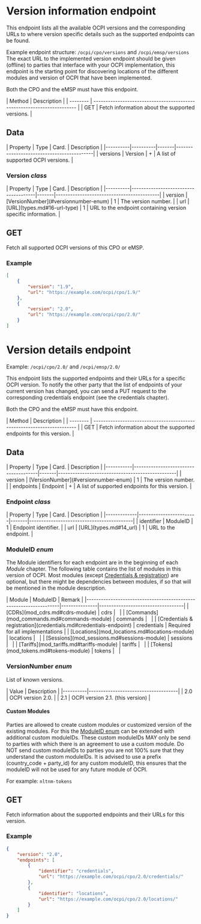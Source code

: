 
# Version information endpoint

This endpoint lists all the available OCPI versions and the corresponding URLs to
where version specific details such as the supported endpoints can be found.

Example endpoint structure: `/ocpi/cpo/versions` and `/ocpi/emsp/versions`
The exact URL to the implemented version endpoint should be given (offline) to parties that interface
with your OCPI implementation, this endpoint is the starting point for discovering locations
of the different modules and version of OCPI that have been implemented.

Both the CPO and the eMSP must have this endpoint.

<div><!-- ---------------------------------------------------------------------------- --></div>
| Method   | Description                                                             |
| -------- | ----------------------------------------------------------------------- |
| GET      | Fetch information about the supported versions.                         |
<div><!-- ---------------------------------------------------------------------------- --></div>


## Data

<div><!-- ---------------------------------------------------------------------------- --></div>
| Property | Type     | Card. | Description                               |
|----------|----------|-------|-------------------------------------------|
| versions | Version  | +     | A list of supported OCPI versions.        |
<div><!-- ---------------------------------------------------------------------------- --></div>


### Version *class*

<div><!-- ---------------------------------------------------------------------------- --></div>
| Property | Type                                 | Card. | Description                               |
|----------|--------------------------------------|-------|-------------------------------------------|
| version  | [VersionNumber](#versionnumber-enum) | 1     | The version number.                       |
| url      | [URL](types.md#16-url-type)          | 1     | URL to the endpoint containing version specific information. |
<div><!-- ---------------------------------------------------------------------------- --></div>


## GET

Fetch all supported OCPI versions of this CPO or eMSP.

### Example

```json
[
    {
        "version": "1.9",
        "url": "https://example.com/ocpi/cpo/1.9/"
    },
    {
        "version": "2.0",
        "url": "https://example.com/ocpi/cpo/2.0/"
    }
]
```


# Version details endpoint

Example: `/ocpi/cpo/2.0/` and `/ocpi/emsp/2.0/`

This endpoint lists the supported endpoints and their URLs for a specific OCPI version. To notify the other party that the list of endpoints of your current version has changed, you can send a PUT request to the corresponding credentials endpoint (see the credentials chapter).

Both the CPO and the eMSP must have this endpoint.

<div><!-- ---------------------------------------------------------------------------- --></div>
| Method   | Description                                                             |
| -------- | ----------------------------------------------------------------------- |
| GET      | Fetch information about the supported endpoints for this version.       |
<div><!-- ---------------------------------------------------------------------------- --></div>


## Data

<div><!-- ---------------------------------------------------------------------------- --></div>
| Property  | Type                                 | Card. | Description                                     |
|-----------|--------------------------------------|-------|-------------------------------------------------|
| version   | [VersionNumber](#versionnumber-enum) | 1     | The version number.                             |
| endpoints | Endpoint                             | +     | A list of supported endpoints for this version. |
<div><!-- ---------------------------------------------------------------------------- --></div>


### Endpoint *class*

<div><!-- ---------------------------------------------------------------------------- --></div>
| Property    | Type                   | Card. | Description                               |
|-------------|------------------------|-------|-------------------------------------------|
| identifier  | ModuleID               | 1     | Endpoint identifier.                      |
| url         | [URL](types.md#14_url) | 1     | URL to the endpoint.                      |
<div><!-- ---------------------------------------------------------------------------- --></div>


### ModuleID *enum*

The Module identifiers for each endpoint are in the beginning of each *Module* chapter. The following table contains the list of modules in this version of OCPI. Most modules (except [Credentials & registration](credentials.md#credentials-endpoint)) are optional, but there might be dependencies between modules, if so that will be mentioned in the module description.

<div><!-- ---------------------------------------------------------------------------- --></div>
| Module                                                            | ModuleID      | Remark                            |
|-------------------------------------------------------------------|---------------|-----------------------------------|
| [CDRs](mod_cdrs.md#cdrs-module)                                   | cdrs          | &nbsp;                            |
| [Commands](mod_commands.md#commands-module)                       | commands      | &nbsp;                            |
| [Credentials & registration](credentials.md#credentials-endpoint) | credentials   | Required for all implementations  |
| [Locations](mod_locations.md#locations-module)                    | locations     | &nbsp;                            |
| [Sessions](mod_sessions.md#sessions-module)                       | sessions      | &nbsp;                            |
| [Tariffs](mod_tariffs.md#tariffs-module)                          | tariffs       | &nbsp;                            |
| [Tokens](mod_tokens.md#tokens-module)                             | tokens        | &nbsp;                            |
<div><!-- ---------------------------------------------------------------------------- --></div>


### VersionNumber *enum*

List of known versions.

<div><!-- ---------------------------------------------------------------------------- --></div>
| Value    | Description                         |
|----------|-------------------------------------|
| 2.0      | OCPI version 2.0.                   |
| 2.1      | OCPI version 2.1. (this version)    |
<div><!-- ---------------------------------------------------------------------------- --></div>


#### Custom Modules

Parties are allowed to create custom modules or customized version of the existing modules.
For this the [ModuleID enum](#moduleid-enum) can be extended with additional custom moduleIDs.
These custom moduleIDs MAY only be send to parties with which there is an agreement to use a custom module. Do NOT send custom moduleIDs to parties you are not 100% sure that they understand the custom moduleIDs.
It is advised to use a prefix (country_code + party_id) for any custom moduleID, this ensures that the moduleID will not be used for any future module of OCPI.
 
For example:
`nltnm-tokens`


## GET

Fetch information about the supported endpoints and their URLs for this version.

### Example

```json
{
    "version": "2.0",
    "endpoints": [
        {
            "identifier": "credentials",
            "url": "https://example.com/ocpi/cpo/2.0/credentials/"
        },
        {
            "identifier": "locations",
            "url": "https://example.com/ocpi/cpo/2.0/locations/"
        }
    ]
}
```
